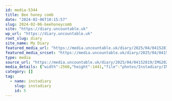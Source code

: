 ```yaml
---
id: media-5344
title: Bee honey comb
date: "2024-02-06T10:15:57"
slug: 2024-02-06-beehoneycomb
site: "https://diary.uncountable.uk"
wp_url: "https://diary.uncountable.uk"
root_slug: diary
site_name: My Diary
featured_media_url: "https://media.uncountable.uk/diary/2025/04/04152819/IMG20240206101557-scaled.webp"
featured_media_srcset: "https://media.uncountable.uk/diary/2025/04/04152819/IMG20240206101557-300x169.webp 300w, https://media.uncountable.uk/diary/2025/04/04152819/IMG20240206101557-1024x576.webp 1024w, https://media.uncountable.uk/diary/2025/04/04152819/IMG20240206101557-150x150.webp 150w, https://media.uncountable.uk/diary/2025/04/04152819/IMG20240206101557-640x360.webp 640w, https://media.uncountable.uk/diary/2025/04/04152819/IMG20240206101557-scaled.webp 2560w"
type: media
source_url: "https://media.uncountable.uk/diary/2025/04/04152819/IMG20240206101557-scaled.webp"
media_details: {"width":2560,"height":1441,"file":"photos/Instadiary/IMG20240206101557-scaled.webp","filesize":257994,"sizes":{"medium":{"file":"IMG20240206101557-300x169.webp","width":300,"height":169,"filesize":14570,"mime_type":"image/webp","source_url":"https://media.uncountable.uk/diary/2025/04/04152819/IMG20240206101557-300x169.webp"},"large":{"file":"IMG20240206101557-1024x576.webp","width":1024,"height":576,"filesize":92556,"mime_type":"image/webp","source_url":"https://media.uncountable.uk/diary/2025/04/04152819/IMG20240206101557-1024x576.webp"},"thumbnail":{"file":"IMG20240206101557-150x150.webp","width":150,"height":150,"filesize":8804,"mime_type":"image/webp","source_url":"https://media.uncountable.uk/diary/2025/04/04152819/IMG20240206101557-150x150.webp"},"mobwidth":{"file":"IMG20240206101557-640x360.webp","width":640,"height":360,"filesize":49762,"mime_type":"image/webp","source_url":"https://media.uncountable.uk/diary/2025/04/04152819/IMG20240206101557-640x360.webp"},"full":{"file":"IMG20240206101557-scaled.webp","width":2560,"height":1441,"mime_type":"image/webp","source_url":"https://media.uncountable.uk/diary/2025/04/04152819/IMG20240206101557-scaled.webp"}},"image_meta":{"aperture":"0","credit":"","camera":"","caption":"","created_timestamp":"0","copyright":"","focal_length":"0","iso":"0","shutter_speed":"0","title":"","orientation":"0","keywords":[]},"original_image":"IMG20240206101557.webp"}
category: []
tag:
  - name: instadiary
    slug: instadiary
    id: 5
---
```


